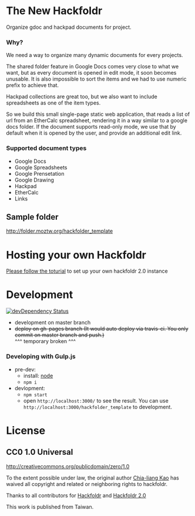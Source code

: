 The New Hackfoldr
============

Organize gdoc and hackpad documents for project.

### Why?

We need a way to organize many dynamic documents for every projects.

The shared folder feature in Google Docs comes very close to what we want, but as every document is opened in edit mode, it soon becomes unusable.  It is also impossible to sort the items and we had to use numeric prefix to achieve that.

Hackpad collections are great too, but we also want to include spreadsheets as one of the item types.

So we build this small single-page static web application, that reads a list of url from an EtherCalc spreadsheet, rendering it in a way similar to a google docs folder.  If the document supports read-only mode, we use that by default when it is opened by the user, and provide an additional edit link.


### Supported document types

* Google Docs
* Google Spreadsheets
* Google Prensetation
* Google Drawing
* Hackpad
* EtherCalc
* Links


## Sample folder

http://folder.moztw.org/hackfolder_template


# Hosting your own Hackfoldr
[Please follow the toturial](https://github.com/hackfoldr/hackfoldr-2.0-forkme/blob/master/docs/Hosting%20your%20own%20Hackfoldr%202.0.md) to set up your own hackfoldr 2.0 instance


# Development

[![devDependency Status](https://david-dm.org/hackfoldr/hackfoldr-2.0-forkme/dev-status.svg?style=flat-square)](https://david-dm.org/hackfoldr/hackfoldr-2.0-forkme#info=devDependencies)

* development on master branch
* ~~deploy on gh-pages branch (It would auto deploy via travis-ci. You only commit on master branch and push.)~~  
^^^ temporary broken ^^^


### Developing with Gulp.js

* pre-dev:
    * install: [node](http://nodejs.org/)
    * `npm i`
* devlopment:
    * `npm start`
    * open `http://localhost:3000/` to see the result. You can use `http://localhost:3000/hackfolder_template` to development.


# License

## CC0 1.0 Universal

http://creativecommons.org/publicdomain/zero/1.0

To the extent possible under law, the original author [Chia-liang Kao](https://github.com/clkao) has waived all copyright and related or neighboring rights to hackfoldr.

Thanks to all contributors for [Hackfoldr](https://github.com/hackfoldr/hackfoldr/graphs/contributors) and [Hackfoldr 2.0](https://github.com/hackfoldr/hackfoldr-2.0-forkme/graphs/contributors)

This work is published from Taiwan.
